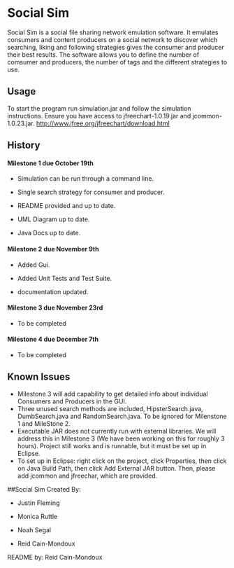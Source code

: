 # Social Sim

Social Sim is a social file sharing network emulation software. It emulates consumers and content producers on a social network 
to discover which searching, liking and following strategies gives the consumer and producer their best results. The software
allows you to define the number of comsumer and producers, the number of tags and the different strategies to use.

## Usage

To start the program run simulation.jar and follow the simulation instructions. Ensure you have access to jfreechart-1.0.19.jar and jcommon-1.0.23.jar. http://www.jfree.org/jfreechart/download.html

## History

#### Milestone 1 due October 19th

- Simulation can be run through a command line.

- Single search strategy for consumer and producer.

- README provided and up to date.

- UML Diagram up to date.

- Java Docs up to date.

#### Milestone 2 due November 9th

- Added Gui.

- Added Unit Tests and Test Suite. 

- documentation updated. 
 
#### Milestone 3 due November 23rd

- To be completed

#### Milestone 4 due December 7th

- To be completed

## Known Issues

-  Milestone 3 will add capability to get detailed info about individual Consumers and Producers in the GUI.
-  Three unused search methods are included, HipsterSearch.java, DumbSearch.java and RandomSearch.java. To be ignored for Milenstone 1 and MileStone 2.
-  Executable JAR does not currently run with external libraries. We will address this in Milestone 3 (We have been working on this for roughly 3 hours). Project still works and is runnable, but it must be set up in Eclipse.
-  To set up in Eclipse: right click on the project, click Properties, then click on Java Build Path, then click Add External JAR button. Then, please add jcommon and jfreechar, which are provided.

##Social Sim Created By:

- Justin Fleming

- Monica Ruttle

- Noah Segal

- Reid Cain-Mondoux

README by: Reid Cain-Mondoux

